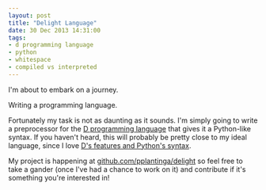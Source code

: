 ```yaml
---
layout: post
title: "Delight Language"
date: 30 Dec 2013 14:31:00
tags:
- d programming language
- python
- whitespace
- compiled vs interpreted
---
```


I'm about to embark on a journey.

Writing a programming language.

Fortunately my task is not as daunting as it sounds. I'm simply going to write a preprocessor for the [D programming language](/archives/d-programming-language.html) that gives it a Python-like syntax. If you haven't heard, this will probably be pretty close to my ideal language, since I love [D's features and Python's syntax](/archives/compiled-vs-interpreted.html). 

My project is happening at [github.com/pplantinga/delight](http://github.com/pplantinga/delight) so feel free to take a gander (once I've had a chance to work on it) and contribute if it's something you're interested in!
